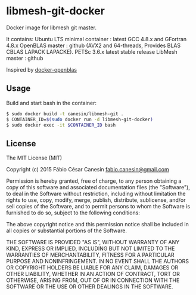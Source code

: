 # libmesh-git-docker
Docker image for libmesh git master.

It contains:
	Ubuntu LTS minimal container : latest
	GCC 4.8.x and GFortran 4.8.x
	OpenBLAS master : github (AVX2 and 64-threads, Provides BLAS CBLAS LAPACK LAPACKE).
	PETSc 3.6.x latest stable release
	LibMesh master : github

Inspired by [docker-openblas](https://github.com/ogrisel/docker-openblas)

## Usage

Build and start bash in the container:
```bash
$ sudo docker build -t canesin/libmesh-git .
$ CONTAINER_ID=$(sudo docker run -d libmesh-git-docker)
$ sudo docker exec -it $CONTAINER_ID bash
```

## License

The MIT License (MIT)

Copyright (c) 2015 Fábio César Canesin <fabio.canesin@gmail.com>

Permission is hereby granted, free of charge, to any person obtaining a copy
of this software and associated documentation files (the "Software"), to deal
in the Software without restriction, including without limitation the rights
to use, copy, modify, merge, publish, distribute, sublicense, and/or sell
copies of the Software, and to permit persons to whom the Software is
furnished to do so, subject to the following conditions:

The above copyright notice and this permission notice shall be included in all
copies or substantial portions of the Software.

THE SOFTWARE IS PROVIDED "AS IS", WITHOUT WARRANTY OF ANY KIND, EXPRESS OR
IMPLIED, INCLUDING BUT NOT LIMITED TO THE WARRANTIES OF MERCHANTABILITY,
FITNESS FOR A PARTICULAR PURPOSE AND NONINFRINGEMENT. IN NO EVENT SHALL THE
AUTHORS OR COPYRIGHT HOLDERS BE LIABLE FOR ANY CLAIM, DAMAGES OR OTHER
LIABILITY, WHETHER IN AN ACTION OF CONTRACT, TORT OR OTHERWISE, ARISING FROM,
OUT OF OR IN CONNECTION WITH THE SOFTWARE OR THE USE OR OTHER DEALINGS IN THE
SOFTWARE.
